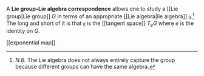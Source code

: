 A **Lie group–Lie algebra correspondence** allows one to study a [[Lie group|Lie group]] $G$ in terms of an appropriate [[Lie algebra|lie algebra]] $\mathfrak{g}$.[^caveat] The long and short of it is that $\mathfrak{g}$ is the [[tangent space]] $T_eG$ where $e$ is the identity on $G$. 


[^caveat]: _N.B._ The Lie algebra does not always entirely capture the group because different groups can have the same algebra.

[[exponential map]]